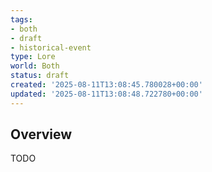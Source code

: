 ```yaml
---
tags:
- both
- draft
- historical-event
type: Lore
world: Both
status: draft
created: '2025-08-11T13:08:45.780028+00:00'
updated: '2025-08-11T13:08:48.722780+00:00'
---
```




## Overview

TODO
